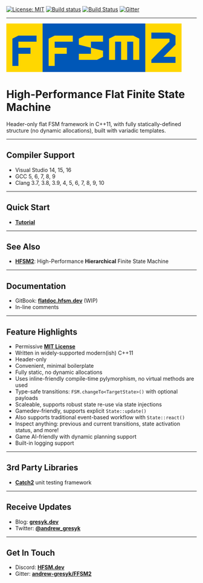 [![License: MIT](https://img.shields.io/badge/License-MIT-blue.svg)](https://opensource.org/licenses/MIT)
[![Build status](https://ci.appveyor.com/api/projects/status/io1x70fd52l04wad?svg=true)](https://ci.appveyor.com/project/andrew-gresyk/FFSM2)
[![Build Status](https://travis-ci.org/andrew-gresyk/FFSM2.svg?branch=master)](https://travis-ci.org/andrew-gresyk/FFSM2)
[![Gitter](https://badges.gitter.im/andrew-gresyk/FFSM2.svg)](https://gitter.im/andrew-gresyk/FFSM2)

---

![FFSM2](assets/logos/ffsm2-logo-large.png)

# High-Performance Flat Finite State Machine

Header-only flat FSM framework in C++11, with fully statically-defined structure (no dynamic allocations), built with variadic templates.

---

## Compiler Support

- Visual Studio 14, 15, 16
- GCC 5, 6, 7, 8, 9
- Clang 3.7, 3.8, 3.9, 4, 5, 6, 7, 8, 9, 10

---

## Quick Start

- **[Tutorial](https://github.com/andrew-gresyk/FFSM2/blob/master/examples/snippets/wiki_tutorial.cpp)**

---

## See Also

- **[HFSM2](https://hfsm.dev)**: High-Performance **Hierarchical** Finite State Machine

---

## Documentation

- GitBook: **[flatdoc.hfsm.dev](https://flatdoc.hfsm.dev/)** (WIP)
- In-line comments

---

## Feature Highlights

- Permissive **[MIT License](https://github.com/andrew-gresyk/FFSM2/blob/master/LICENSE)**
- Written in widely-supported modern(ish) C++11
- Header-only
- Convenient, minimal boilerplate
- Fully static, no dynamic allocations
- Uses inline-friendly compile-time pylymorphism, no virtual methods are used
- Type-safe transitions: `FSM.changeTo<TargetState>()` with optional payloads
- Scaleable, supports robust state re-use via state injections
- Gamedev-friendly, supports explicit `State::update()`
- Also supports traditional event-based workflow with `State::react()`
- Inspect anything: previous and current transitions, state activation status, and more!
- Game AI-friendly with dynamic planning support
- Built-in logging support

---

## 3rd Party Libraries

- **[Catch2](https://github.com/catchorg/Catch2)** unit testing framework

---

## Receive Updates

- Blog: **[gresyk.dev](https://gresyk.dev)**
- Twitter: **[@andrew_gresyk](https://www.twitter.com/andrew_gresyk)**

---

## Get In Touch

- Discord: **[HFSM.dev](https://discord.gg/ZfWjhFj)**
- Gitter: **[andrew-gresyk/FFSM2](https://gitter.im/andrew-gresyk/FFSM2)**
